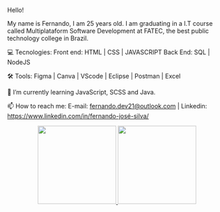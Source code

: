 Hello!

My name is Fernando, I am 25 years old. I am graduating in a I.T course called Multiplataform Software Development at FATEC, the best public technology college in Brazil.

💻 Tecnologies:
Front end: HTML | CSS | JAVASCRIPT
Back End: SQL | NodeJS

🛠 Tools: Figma | Canva | VScode | Eclipse | Postman | Excel

🌱 I’m currently learning JavaScript, SCSS and Java.

📫 How to reach me: E-mail: fernando.dev21@outlook.com | Linkedin: https://www.linkedin.com/in/fernando-josé-silva/


<div align="center">
  <a href="https://github.com/fernando-dev21">
  <img height="180em" src="https://github-readme-stats.vercel.app/api?username=fernando-dev21&show_icons=true&theme=dracula&include_all_commits=true&count_private=true"/>
  <img height="180em" src="https://github-readme-stats.vercel.app/api/top-langs/?username=fernando-dev21&layout=compact&langs_count=7&theme=dracula"/>
</div>
  
